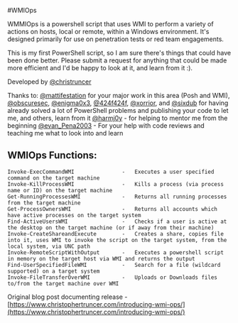 #WMIOps

WMMIOps is a powershell script that uses WMI to perform a variety of actions on hosts, local or remote, within
a Windows environment.  It's designed primarily for use on penetration tests or red team engagements.

This is my first PowerShell script, so I am sure there's things that could have been done better.  Please submit
a request for anything that could be made more efficient and I'd be happy to look at it, and learn from it :).

Developed by [@christruncer](https://twitter.com/christruncer)

Thanks to:
    [@mattifestation](https://twitter.com/mattifestation) for your major work in this area (Posh and WMI), 
    [@obscuresec](https://twitter.com/obscuresec), [@enigma0x3](https://twitter.com/enigma0x3), [@424f424f](https://twitter.com/424f424f), [@xorrior](https://twitter.com/xorrior), and [@sixdub](https://twitter.com/sixdub) for having already solved a lot of PowerShell problems and publishing your code to let me, and others, learn from it
    [@harmj0y](https://twitter.com/harmj0y) - for helping to mentor me from the beginning
    [@evan_Pena2003](https://twitter.com/evan_pena2003) - For your help with code reviews and teaching me what to look into and learn


## WMIOps Functions:
    Invoke-ExecCommandWMI               -   Executes a user specified command on the target machine
    Invoke-KillProcessWMI               -   Kills a process (via process name or ID) on the target machine
    Get-RunningProcessesWMI             -   Returns all running processes from the target machine
    Get-ProcessOwnersWMI                -   Returns all accounts which have active processes on the target system
    Find-ActiveUsersWMI                 -   Checks if a user is active at the desktop on the target machine (or if away from their machine)
    Invoke-CreateShareandExecute        -   Creates a share, copies file into it, uses WMI to invoke the script on the target system, from the local system, via UNC path
    Invoke-RemoteScriptWithOutput       -   Executes a powershell script in memory on the target host via WMI and returns the output
    Find-UserSpecifiedFileWMI           -   Search for a file (wildcard supported) on a target system
    Invoke-FileTransferOverWMI          -   Uploads or Downloads files to/from the target machine over WMI

Original blog post documenting release - [https://www.christophertruncer.com/introducing-wmi-ops/](https://www.christophertruncer.com/introducing-wmi-ops/)
